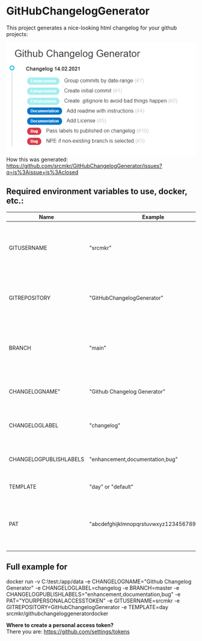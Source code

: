 # GitHubChangelogGenerator

This project generates a nice-looking html changelog for your github projects:  
  
![Date Template](https://raw.githubusercontent.com/srcmkr/GitHubChangelogGenerator/dev/docs/day-template.PNG)  
How this was generated: https://github.com/srcmkr/GitHubChangelogGenerator/issues?q=is%3Aissue+is%3Aclosed

## Required environment variables to use, docker, etc.:

Name | Example | Description
--- | --- | ---
GITUSERNAME |"srcmkr" | As part of your repository, the username where the git is located is required
GITREPOSITORY |"GitHubChangelogGenerator" | The name of the repository you want to create a changelog for
BRANCH |"main" | The selected branch (should be a branch with multiple commits per release like main)
CHANGELOGNAME" |"Github Changelog Generator" | This is the page title and caption in front of the changes
CHANGELOGLABEL |"changelog" | Only issues tagged with this label will appear in changelog
CHANGELOGPUBLISHLABELS |"enhancement,documentation,bug" | Set labels to show in changelog (in specific order)
TEMPLATE | "day" or "default" | Template to use for changelog
PAT |"abcdefghijklmnopqrstuvwxyz1234567890abcde" | If repository needs authorization, a PAT (personal access token) is required

## Full example for 
docker run -v C:\test:/app/data -e CHANGELOGNAME="Github Changelog Generator" -e CHANGELOGLABEL=changelog -e BRANCH=master -e CHANGELOGPUBLISHLABELS="enhancement,documentation,bug" -e PAT="YOURPERSONALACCESSTOKEN" -e GITUSERNAME=srcmkr -e GITREPOSITORY=GitHubChangelogGenerator -e TEMPLATE=day srcmkr/githubchangeloggeneratordocker

**Where to create a personal access token?**  
There you are: https://github.com/settings/tokens
